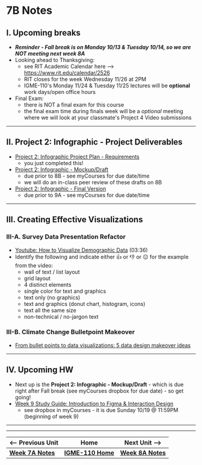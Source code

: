 # 7B Notes

## I. Upcoming breaks
- ***Reminder - Fall break is on Monday 10/13 & Tuesday 10/14, so we are NOT meeting next week 8A***
- Looking ahead to Thanksgiving:
   - see RIT Academic Calendar here --> https://www.rit.edu/calendar/2526
   - RIT closes for the week Wednesday 11/26 at 2PM
   - IGME-110's Monday 11/24 & Tuesday 11/25 lectures will be **optional** work days/open office hours
- Final Exam:
  - there is NOT a final exam for this course
  - the final exam time during finals week will be a *optional* meeting where we will look at your classmate's Project 4 Video submissions

---

## II. Project 2: Infographic - Project Deliverables
- [Project 2: Infographic Project Plan - Requirements](../documents/p2-project-plan.md)
  - you just completed this!
- [Project 2: Infographic - Mockup/Draft](../documents/p2-mockup-draft.md)
  - due prior to 8B - see myCourses for due date/time
  - we will do an in-class peer review of these drafts on 8B
- [Project 2: Infographic - Final Version](../documents/p2-final.md)
  - due prior to 9A - see myCourses for due date/time
 
---

## III. Creating Effective Visualizations

### III-A. Survey Data Presentation Refactor

- [Youtube: How to Visualize Demographic Data](https://www.youtube.com/watch?v=8K7m4plOiuc) (03:36)
- Identify the following and indicate either 👍 or 👎 or 😐 for the example from the video:
  - wall of text / list layout
  - grid layout
  - 4 distinct elements
  - single color for text and graphics
  - text only (no graphics)
  - text and graphics (donut chart, histogram, icons)
  - text all the same size
  - non-technical / no-jargon text

### III-B. Climate Change Bulletpoint Makeover 

- [From bullet points to data visualizations: 5 data design makeover ideas](https://www.youtube.com/watch?v=xqgkqibkTXo)
  


---

## IV. Upcoming HW
- Next up is the **Project 2: Infographic - Mockup/Draft** - which is due right after Fall break (see myCourses dropbox for due date) - so get going!
- [Week 9 Study Guide: Introduction to Figma & Interaction Design](https://docs.google.com/document/d/1nlwsaJXJozfZu4VocByOHxetIghnsTwGtABZgRNFOCc/edit?usp=sharing)
  - see dropbox in myCourses - it is due Sunday 10/19 @ 11:59PM (beginning of week 9)
 
---
---

| <-- Previous Unit | Home | Next Unit -->
| --- | --- | --- 
|   [**Week 7A Notes**](7A.md)  |  [**IGME-110 Home**](../) | [**Week 8A Notes**](8A.md)
